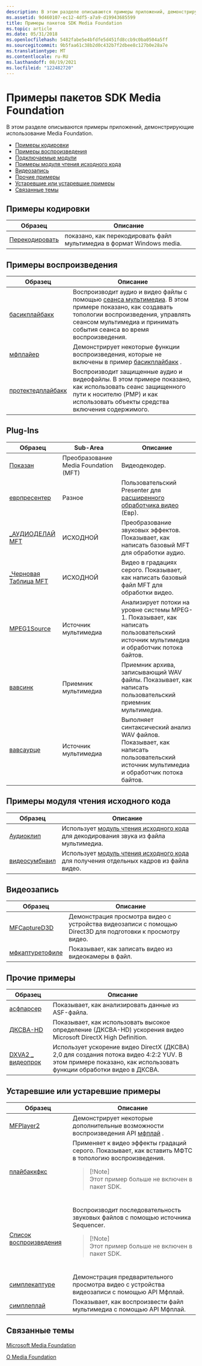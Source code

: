 ```yaml
---
description: В этом разделе описываются примеры приложений, демонстрирующие использование Media Foundation. Encoding Самплесплайбакк SamplesPlug-InsSource Самплесвидео Каптуремисцелланеаус Самплесдепрекатед или устаревшие разделы Самплесрелатед
ms.assetid: 9d460107-ec12-4df5-a7a9-d19943685599
title: Примеры пакетов SDK Media Foundation
ms.topic: article
ms.date: 05/31/2018
ms.openlocfilehash: 5482fabe5e4bfdfe5d451fd8ccb9c0ba0504a5ff
ms.sourcegitcommit: 9b5faa61c38b2d0c432b7f2dbee8c127b0e28a7e
ms.translationtype: MT
ms.contentlocale: ru-RU
ms.lasthandoff: 08/19/2021
ms.locfileid: "122482720"
---
```

# <a name="media-foundation-sdk-samples"></a>Примеры пакетов SDK Media Foundation

В этом разделе описываются примеры приложений, демонстрирующие использование Media Foundation.

-   [Примеры кодировки](#encoding-samples)
-   [Примеры воспроизведения](#playback-samples)
-   [Подключаемые модули](#plug-ins)
-   [Примеры модуля чтения исходного кода](#source-reader-samples)
-   [Видеозапись](#video-capture)
-   [Прочие примеры](#miscellaneous-samples)
-   [Устаревшие или устаревшие примеры](#deprecated-or-obsolete-samples)
-   [Связанные темы](#related-topics)

## <a name="encoding-samples"></a>Примеры кодировки



| Образец                            | Описание                                                 |
|-----------------------------------|-------------------------------------------------------------|
| [Перекодировать](transcode-sample.md) | показано, как перекодировать файл мультимедиа в формат Windows media. |



 

## <a name="playback-samples"></a>Примеры воспроизведения



| Образец                                            | Описание                                                                                                                                                                                                     |
|---------------------------------------------------|-----------------------------------------------------------------------------------------------------------------------------------------------------------------------------------------------------------------|
| [басикплайбакк](/previous-versions//bb970475(v=vs.85))          | Воспроизводит аудио и видео файлы с помощью [сеанса мультимедиа](media-session.md). В этом примере показано, как создавать топологии воспроизведения, управлять сеансом мультимедиа и принимать события сеанса во время воспроизведения. |
| [мфплайер](/previous-versions//bb970516(v=vs.85))                    | Демонстрирует некоторые функции воспроизведения, которые не включены в пример [басикплайбакк](/previous-versions//bb970475(v=vs.85)) .                                                                                              |
| [протектедплайбакк](protectedplayback-sample.md) | Воспроизводит защищенные аудио и видеофайлы. В этом примере показано, как использовать сеанс защищенного пути к носителю (PMP) и как использовать объекты средства включения содержимого.                                                              |



 

## <a name="plug-ins"></a>Plug-Ins



| Образец                                       | Sub-Area                         | Описание                                                                                            |
|----------------------------------------------|----------------------------------|--------------------------------------------------------------------------------------------------------|
| [Показан](decoder-sample.md)                | Преобразование Media Foundation (MFT) | Видеодекодер.                                                                                         |
| [еврпресентер](evrpresenter-sample.md)      | Разное                    | Пользовательский Presenter для [расширенного обработчика видео](enhanced-video-renderer.md) (Евр).                 |
| [\_АУДИОДЕЛАЙ MFT](mft-audiodelay-sample.md) | ИСХОДНОЙ                              | Преобразование звуковых эффектов. Показывает, как написать базовый MFT для обработки аудио.                           |
| [\_Черновая Таблица MFT](mft-grayscale-sample.md)   | ИСХОДНОЙ                              | Видео в градациях серого. Показывает, как написать базовый файл MFT для обработки видео.                           |
| [MPEG1Source](mpeg1source-sample.md)        | Источник мультимедиа                     | Анализирует потоки на уровне системы MPEG-1. Показывает, как написать пользовательский источник мультимедиа и обработчик потока байтов. |
| [вавсинк](wavsink-sample.md)                | Приемник мультимедиа                       | Приемник архива, записывающий WAV файлы. Показывает, как написать пользовательский приемник мультимедиа.                        |
| [вавсаурце](wavsource-sample.md)            | Источник мультимедиа                     | Выполняет синтаксический анализ WAV файлов. Показывает, как написать пользовательский источник мультимедиа и обработчик потока байтов.                   |



 

## <a name="source-reader-samples"></a>Примеры модуля чтения исходного кода



| Образец                                      | Описание                                                                         |
|---------------------------------------------|-------------------------------------------------------------------------------------|
| [Аудиоклип](audio-clip-sample.md)         | Использует [модуль чтения исходного кода](source-reader.md) для декодирования звука из файла мультимедиа.      |
| [видеосумбнаил](videothumbnail-sample.md) | Использует [модуль чтения исходного кода](source-reader.md) для получения отдельных кадров из файла видео. |



 

## <a name="video-capture"></a>Видеозапись



| Образец                                        | Описание                                                                                 |
|-----------------------------------------------|---------------------------------------------------------------------------------------------|
| [MFCaptureD3D](mfcaptured3d-sample.md)       | Демонстрация просмотра видео с устройства видеозаписи с помощью Direct3D для подготовки к просмотру видео. |
| [мфкаптуретофиле](mfcapturetofile-sample.md) | Показывает, как записать видео из видеокамеры в файл.                                   |



 

## <a name="miscellaneous-samples"></a>Прочие примеры



| Образец                                         | Описание                                                                                                                                           |
|------------------------------------------------|-------------------------------------------------------------------------------------------------------------------------------------------------------|
| [асфпарсер](asfparser-sample.md)              | Показывает, как анализировать данные из ASF-файла.                                                                                   |
| [ДКСВА-HD](dxva-hd-sample.md)                  | Показывает, как использовать высокое определение (ДКСВА-HD) ускорения видео Microsoft DirectX High Definition.                                                                      |
| [DXVA2 \_ видеопрок](dxva2-videoproc-sample.md) | Использует ускорение видео DirectX (ДКСВА) 2,0 для создания потока видео 4:2:2 YUV. В этом примере показано, как использовать функции обработки видео в ДКСВА. |



 

## <a name="deprecated-or-obsolete-samples"></a>Устаревшие или устаревшие примеры




| Образец | Описание | 
|--------|-------------|
| <a href="mfplayer2-sample.md">MFPlayer2</a> | Демонстрирует некоторые дополнительные возможности воспроизведения API <a href="using-mfplay-for-audio-video-playback.md">мфплай</a> . | 
| <a href="/previous-versions//bb970336(v=vs.85)">плайбаккфкс</a> | Применяет к видео эффекты градаций серого. Показывает, как вставить МФТС в топологию воспроизведения.<br /><blockquote>[!Note]<br />Этот пример больше не включен в пакет SDK.</blockquote><br /> | 
| <a href="playlist-sample.md">Список воспроизведения</a> | Воспроизводит последовательность звуковых файлов с помощью источника Sequencer.<br /><blockquote>[!Note]<br />Этот пример больше не включен в пакет SDK.</blockquote><br /> | 
| <a href="simplecapture-sample.md">симплекаптуре</a> | Демонстрация предварительного просмотра видео с устройства видеозаписи с помощью API Мфплай. | 
| <a href="simpleplay-sample.md">симплеплай</a> | Показывает, как воспроизвести файл мультимедиа с помощью API Мфплай. | 




 

## <a name="related-topics"></a>Связанные темы

<dl> <dt>

[Microsoft Media Foundation](microsoft-media-foundation-sdk.md)
</dt> <dt>

[О Media Foundation](about-the-media-foundation-sdk.md)
</dt> </dl>

 

 
